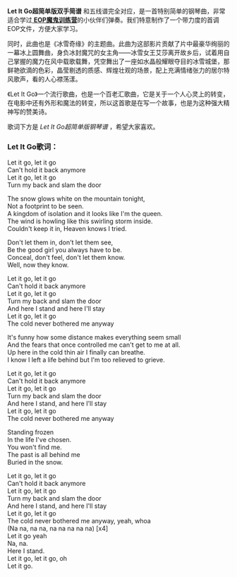 

**Let It Go超简单版双手简谱** 和五线谱完全对应，是一首特别简单的钢琴曲，非常适合学过[
**EOP魔鬼训练营**](sale-10-【EOP魔鬼训练营】无敌键盘钢琴指法教程-30天成为钢琴大师.html)的小伙伴们弹奏。我们特意制作了一个带力度的首调EOP文件，方便大家学习。

同时，此曲也是《冰雪奇缘》的主题曲。此曲为这部影片贡献了片中最豪华绚丽的一幕冰上圆舞曲，身负冰封魔咒的女主角——冰雪女王艾莎离开故乡后，试着用自己掌握的魔力在风中载歌载舞，凭空舞出了一座如水晶般耀眼夺目的冰雪城堡，那鲜艳欲滴的色彩，晶莹剔透的质感、辉煌壮观的场景，配上充满情绪张力的居尔特风歌声，看的人心襟荡漾。

《Let It
Go》一个流行歌曲，也是一个百老汇歌曲，它是关于一个人心灵上的转变，在电影中还有外形和魔法的转变，所以这首歌是在写一个故事，也是为这种强大精神写的赞美诗。

歌词下方是 _Let It Go超简单版钢琴谱_ ，希望大家喜欢。

### Let It Go歌词：

Let it go, let it go  
Can't hold it back anymore  
Let it go, let it go  
Turn my back and slam the door

The snow glows white on the mountain tonight,  
Not a footprint to be seen.  
A kingdom of isolation and it looks like I'm the queen.  
The wind is howling like this swirling storm inside.  
Couldn't keep it in, Heaven knows I tried.

Don't let them in, don't let them see,  
Be the good girl you always have to be.  
Conceal, don't feel, don't let them know.  
Well, now they know.

Let it go, let it go  
Can't hold it back anymore  
Let it go, let it go  
Turn my back and slam the door  
And here I stand and here I'll stay  
Let it go, let it go  
The cold never bothered me anyway

It's funny how some distance makes everything seem small  
And the fears that once controlled me can't get to me at all.  
Up here in the cold thin air I finally can breathe.  
I know I left a life behind but I'm too relieved to grieve.

Let it go, let it go  
Can't hold it back anymore  
Let it go, let it go  
Turn my back and slam the door  
And here I stand, and here I'll stay  
Let it go, let it go  
The cold never bothered me anyway

Standing frozen  
In the life I've chosen.  
You won't find me.  
The past is all behind me  
Buried in the snow.

Let it go, let it go  
Can't hold it back anymore  
Let it go, let it go  
Turn my back and slam the door  
And here I stand, and here I'll stay  
Let it go, let it go  
The cold never bothered me anyway, yeah, whoa  
(Na na, na na, na na na na na) [x4]  
Let it go yeah  
Na, na.  
Here I stand.  
Let it go, let it go, oh  
Let it go.

